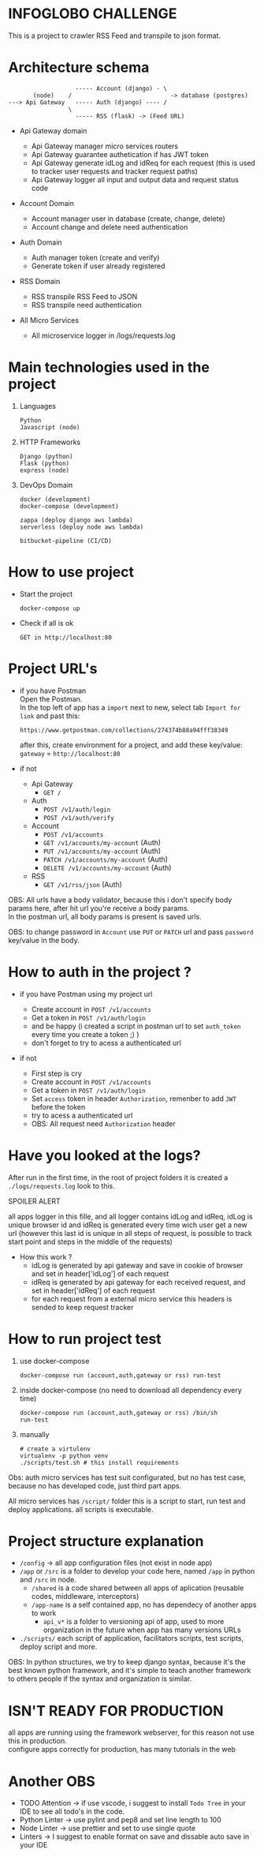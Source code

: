 INFOGLOBO CHALLENGE
===================

This is a project to crawler RSS Feed and transpile to json format.

# Architecture schema

```
                   ----- Account (django) - \
       (node)    /                            -> database (postgres)
---> Api Gateway   ----- Auth (django) ---- /
                 \
                   ----- RSS (flask) -> (Feed URL)
```
- Api Gateway domain
    - Api Gateway manager micro services routers
    - Api Gateway guarantee authetication if has JWT token
    - Api Gateway generate idLog and idReq for each request (this is used to tracker user requests and tracker request paths)
    - Api Gateway logger all input and output data and request status code

- Account Domain
    - Account manager user in database (create, change, delete)
    - Account change and delete need authentication

- Auth Domain
    - Auth manager token (create and verify)
    - Generate token if user already registered

- RSS Domain
    - RSS transpile RSS Feed to JSON
    - RSS transpile need authentication

- All Micro Services
    - All microservice logger in /logs/requests.log

# Main technologies used in the project
1. Languages
    ```
    Python 
    Javascript (node)
    ```
2. HTTP Frameworks
    ```
    Django (python)
    Flask (python)
    express (node)
    ```
3. DevOps Domain
    ```
    docker (development)
    docker-compose (development)

    zappa (deploy django aws lambda)
    serverless (deploy node aws lambda)

    bitbucket-pipeline (CI/CD)
    ```

# How to use project
- Start the project
    ```
    docker-compose up
    ```
- Check if all is ok
    ```
    GET in http://localhost:80
    ```

# Project URL's
- if you have Postman  
    Open the Postman.  
    In the top left of app has a `import` next to new, select tab `Import for link` and past this:
    ```
    https://www.getpostman.com/collections/274374b88a94fff38349
    ```
    after this, create environment for a project, and add these key/value: 
    `gateway` = `http://localhost:80`

- if not
    - Api Gateway
        - `GET /`
    - Auth  
        - `POST /v1/auth/login`  
        - `POST /v1/auth/verify`
    - Account
        - `POST /v1/accounts`
        - `GET /v1/accounts/my-account`    (Auth)
        - `PUT /v1/accounts/my-account`    (Auth)
        - `PATCH /v1/accounts/my-account`  (Auth)
        - `DELETE /v1/accounts/my-account` (Auth)
    - RSS
        - `GET /v1/rss/json`               (Auth)

OBS: All urls have a body validator, because this i don't specify body params here, after hit url you're receive a body params.  
In the postman url, all body params is present is saved urls.

OBS: to change password in `Account` use `PUT` or `PATCH` url and pass `password` key/value in the body.

# How to auth in the project ?
- if you have Postman using my project url
    - Create account in `POST /v1/accounts`
    - Get a token in `POST /v1/auth/login`
    - and be happy (i created a script in postman url to set `auth_token` every time you create a token ;) )
    - don't forget to try to acess a authenticated url

- if not
    - First step is cry 
    - Create account in `POST /v1/accounts`
    - Get a token in `POST /v1/auth/login`
    - Set `access` token in header `Authorization`, remenber to add `JWT` before the token
    - try to acess a authenticated url
    - OBS: All request need `Authorization` header


# Have you looked at the logs?
After run in the first time,  in the root of project folders it is created a `./logs/requests.log` look to this.

SPOILER ALERT   

all apps logger in this fille, and all logger contains idLog and idReq, idLog is unique browser id and idReq is generated every time wich user get a new url (however this last id is unique in all steps of request, is possible to track start point and steps in the middle of the requests)


- How this work ? 
    - idLog is generated by api gateway and save in cookie of browser and set in header['idLog'] of each request
    - idReq is generated by api gateway for each received request, and set in header['idReq'] of each request
    - for each request from a external micro service this headers is sended to keep request tracker

# How to run project test
1. use docker-compose
    ```
    docker-compose run (account,auth,gateway or rss) run-test
    ```

2. inside docker-compose (no need to download all dependency every time)
    ```
    docker-compose run (account,auth,gateway or rss) /bin/sh
    run-test
    ```

3. manually
    ```
    # create a virtulenv
    virtualenv -p python venv
    ./scripts/test.sh # this install requirements
    ```
Obs: auth micro services has test suit configurated, but no has test case, because no has developed code, just third part apps.


All micro services has `/script/` folder this is a script to start, run test and deploy applications. all scripts is executable.

# Project structure explanation
- `/config` -> all app configuration files (not exist in node app)
- `/app` or `/src` is a folder to develop your code here, named `/app` in python and `/src` in node.
    - `/shared` is a code shared between all apps of aplication (reusable codes, middleware, interceptors)
    - `/app-name` is a self contained app, no has dependecy of another apps to work
        - `api_v*` is a folder to versioning api of app, used to more organization in the future when app has many versions URLs
- `./scripts/` each script of application, facilitators scripts, test scripts, deploy script and more.

OBS: In python structures, we try to keep django syntax, because it's the best known python framework, and it's simple to teach another framework to others people if the syntax and organization is similar.

# ISN'T READY FOR PRODUCTION
all apps are running using the framework webserver, for this reason not use this in production.  
configure apps correctly for production, has many tutorials in the web

# Another OBS
- TODO Attention -> if use vscode, i suggest to install `Todo Tree` in your IDE to see all todo's in the code.
- Python Linter -> use pylint and pep8 and set line length to 100
- Node Linter -> use prettier and set to use single quote
- Linters -> I suggest to enable format on save and dissable auto save in your IDE